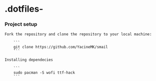 # .dotfiles-

 ### Project setup

    Fork the repository and clone the repository to your local machine:

        ```
        git clone https://github.com/YacineMK/smail
        ```
    
    Installing dependecies

        ```
        sudo pacman -S wofi ttf-hack
        ```
